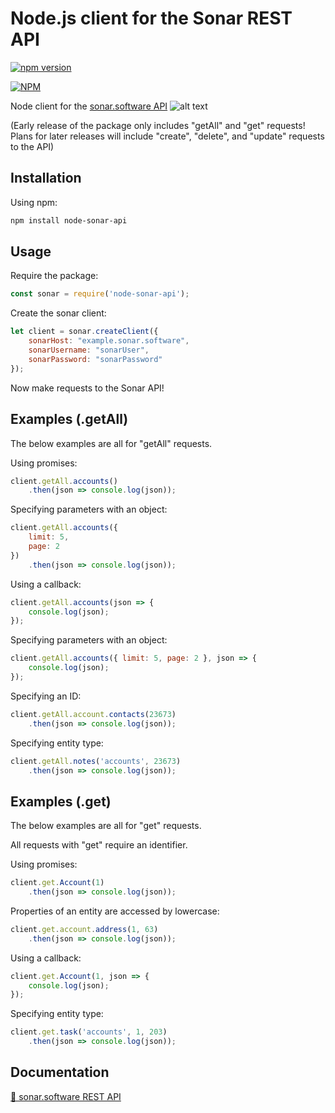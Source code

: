 # Node.js client for the Sonar REST API

[![npm version](https://badge.fury.io/js/node-sonar-api.svg)](https://badge.fury.io/js/node-sonar-api)

[![NPM](https://nodei.co/npm/node-sonar-api.png)](https://nodei.co/npm/node-sonar-api/)

Node client for the [sonar.software API](https://sonar.software/apidoc/) ![alt text](https://i.imgur.com/oZIYoDn.png?2 "Sonar Logo")

(Early release of the package only includes "getAll" and "get" requests! Plans for later releases will include "create", "delete", and "update" requests to the API)

## Installation
Using npm:
```sh
npm install node-sonar-api
```


## Usage
Require the package:
```javascript
const sonar = require('node-sonar-api');
```

Create the sonar client:
```javascript
let client = sonar.createClient({
    sonarHost: "example.sonar.software",
    sonarUsername: "sonarUser",
    sonarPassword: "sonarPassword"
});
```

Now make requests to the Sonar API!


## Examples (.getAll)
The below examples are all for "getAll" requests.

Using promises:
```javascript
client.getAll.accounts()
    .then(json => console.log(json));
```
Specifying parameters with an object:
```javascript
client.getAll.accounts({
    limit: 5,
    page: 2
})
    .then(json => console.log(json));
```

Using a callback:
```javascript
client.getAll.accounts(json => {
    console.log(json);
});
```
Specifying parameters with an object:
```javascript
client.getAll.accounts({ limit: 5, page: 2 }, json => {
    console.log(json);
});
```

Specifying an ID:
```javascript
client.getAll.account.contacts(23673)
    .then(json => console.log(json));
```

Specifying entity type:
```javascript
client.getAll.notes('accounts', 23673)
    .then(json => console.log(json));
```


## Examples (.get)
The below examples are all for "get" requests.

All requests with "get" require an identifier.

Using promises:
```javascript
client.get.Account(1)
    .then(json => console.log(json));
```
Properties of an entity are accessed by lowercase:
```javascript
client.get.account.address(1, 63)
    .then(json => console.log(json));
```

Using a callback:
```javascript
client.get.Account(1, json => {
    console.log(json);
});
```

Specifying entity type:
```javascript
client.get.task('accounts', 1, 203)
    .then(json => console.log(json));
```

## Documentation
[📖 sonar.software REST API](https://sonar.software/apidoc/)